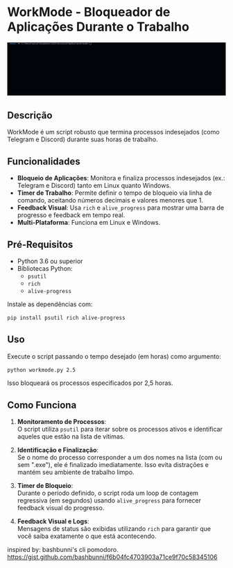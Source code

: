 # WorkMode - Bloqueador de Aplicações Durante o Trabalho

![projeto funcionando](work-mode.gif "workmode funcionando")

## Descrição
WorkMode é um script robusto que termina processos indesejados (como Telegram e Discord) durante suas horas de trabalho.

## Funcionalidades
- **Bloqueio de Aplicações**: Monitora e finaliza processos indesejados (ex.: Telegram e Discord) tanto em Linux quanto Windows.
- **Timer de Trabalho**: Permite definir o tempo de bloqueio via linha de comando, aceitando números decimais e valores menores que 1.
- **Feedback Visual**: Usa `rich` e `alive_progress` para mostrar uma barra de progresso e feedback em tempo real.
- **Multi-Plataforma**: Funciona em Linux e Windows.

## Pré-Requisitos
- Python 3.6 ou superior
- Bibliotecas Python:
  - `psutil`
  - `rich`
  - `alive-progress`

Instale as dependências com:
```bash
pip install psutil rich alive-progress
```

## Uso
Execute o script passando o tempo desejado (em horas) como argumento:
```bash
python workmode.py 2.5
```
Isso bloqueará os processos especificados por 2,5 horas.

## Como Funciona
1. **Monitoramento de Processos**:  
   O script utiliza `psutil` para iterar sobre os processos ativos e identificar aqueles que estão na lista de vítimas.

2. **Identificação e Finalização**:  
   Se o nome do processo corresponder a um dos nomes na lista (com ou sem ".exe"), ele é finalizado imediatamente. Isso evita distrações e mantém seu ambiente de trabalho limpo.

3. **Timer de Bloqueio**:  
   Durante o período definido, o script roda um loop de contagem regressiva (em segundos) usando `alive_progress` para fornecer feedback visual do progresso.

4. **Feedback Visual e Logs**:  
   Mensagens de status são exibidas utilizando `rich` para garantir que você saiba exatamente o que está acontecendo.


inspired by: bashbunni's cli pomodoro.
https://gist.github.com/bashbunni/f6b04fc4703903a71ce9f70c58345106

